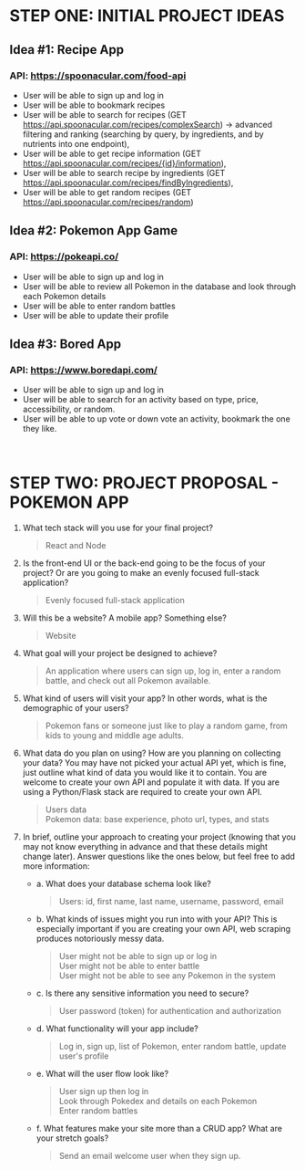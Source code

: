 # STEP ONE: INITIAL PROJECT IDEAS

## Idea #1: Recipe App
### API: https://spoonacular.com/food-api 
- User will be able to sign up and log in
- User will be able to bookmark recipes
- User will be able to search for recipes (GET https://api.spoonacular.com/recipes/complexSearch) -> advanced filtering and ranking (searching by query, by ingredients, and by nutrients into one endpoint),
- User will be able to get recipe information (GET https://api.spoonacular.com/recipes/{id}/information),
- User will be able to search recipe by ingredients (GET https://api.spoonacular.com/recipes/findByIngredients),
- User will be able to get random recipes (GET https://api.spoonacular.com/recipes/random)

## Idea #2: Pokemon App Game
### API: https://pokeapi.co/ 
- User will be able to sign up and log in
- User will be able to review all Pokemon in the database and look through each Pokemon details
- User will be able to enter random battles
- User will be able to update their profile

## Idea #3: Bored App
### API: https://www.boredapi.com/ 
- User will be able to sign up and log in
- User will be able to search for an activity based on type, price, accessibility, or random.
- User will be able to up vote or down vote an activity, bookmark the one they like. 

<br>

# STEP TWO: PROJECT PROPOSAL - POKEMON APP
1. What tech stack will you use for your final project?
    > React and Node

2. Is the front-end UI or the back-end going to be the focus of your project? Or are you going to make an evenly focused full-stack application?
    > Evenly focused full-stack application

3. Will this be a website? A mobile app? Something else?
    > Website

4. What goal will your project be designed to achieve?
    > An application where users can sign up, log in, enter a random battle, and check out all Pokemon available.

5. What kind of users will visit your app? In other words, what is the demographic of your users?
    > Pokemon fans or someone just like to play a random game, from kids to young and middle age adults. 

6. What data do you plan on using? How are you planning on collecting your data? You may have not picked your actual API yet, which is fine, just outline what kind of data you would like it to contain. You are welcome to create your own API and populate it with data. If you are using a Python/Flask stack are required to create your own API.
    > Users data <br>
    > Pokemon data: base experience, photo url, types, and stats <br>

7. In brief, outline your approach to creating your project (knowing that you may not know everything in advance and that these details might change later). Answer questions like the ones below, but feel free to add more information: 
    - a. What does your database schema look like? 
        > Users: id, first name, last name, username, password, email <br>

    - b. What kinds of issues might you run into with your API? This is especially important if you are creating your own API, web scraping produces notoriously messy data.
        > User might not be able to sign up or log in <br>
        > User might not be able to enter battle <br>
        > User might not be able to see any Pokemon in the system

    - c. Is there any sensitive information you need to secure?
        > User password (token) for authentication and authorization

    - d. What functionality will your app include? 
        > Log in, sign up, list of Pokemon, enter random battle, update user's profile

    - e. What will the user flow look like? 
        > User sign up then log in <br>
        > Look through Pokedex and details on each Pokemon <br>
        > Enter random battles

    - f. What features make your site more than a CRUD app? What are your stretch goals?
        > Send an email welcome user when they sign up. 


